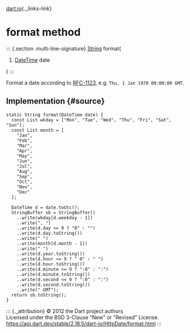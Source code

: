 [dart:io](../../dart-io/dart-io-library){._links-link}

format method
=============

::: {.section .multi-line-signature}
[String](../../dart-core/string-class) format(

1.  [DateTime](../../dart-core/datetime-class) date

)
:::

Format a date according to
[RFC-1123](http://tools.ietf.org/html/rfc1123 "RFC-1123"), e.g.
`Thu, 1 Jan 1970 00:00:00 GMT`.

Implementation {#source}
--------------

``` {.language-dart data-language="dart"}
static String format(DateTime date) {
  const List wkday = ["Mon", "Tue", "Wed", "Thu", "Fri", "Sat", "Sun"];
  const List month = [
    "Jan",
    "Feb",
    "Mar",
    "Apr",
    "May",
    "Jun",
    "Jul",
    "Aug",
    "Sep",
    "Oct",
    "Nov",
    "Dec"
  ];

  DateTime d = date.toUtc();
  StringBuffer sb = StringBuffer()
    ..write(wkday[d.weekday - 1])
    ..write(", ")
    ..write(d.day <= 9 ? "0" : "")
    ..write(d.day.toString())
    ..write(" ")
    ..write(month[d.month - 1])
    ..write(" ")
    ..write(d.year.toString())
    ..write(d.hour <= 9 ? " 0" : " ")
    ..write(d.hour.toString())
    ..write(d.minute <= 9 ? ":0" : ":")
    ..write(d.minute.toString())
    ..write(d.second <= 9 ? ":0" : ":")
    ..write(d.second.toString())
    ..write(" GMT");
  return sb.toString();
}
```

::: {._attribution}
© 2012 the Dart project authors\
Licensed under the BSD 3-Clause \"New\" or \"Revised\" License.\
<https://api.dart.dev/stable/2.18.5/dart-io/HttpDate/format.html>
:::
